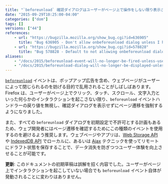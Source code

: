 ```yaml
---
title: "`beforeunload` 確認ダイアログはユーザーがページ上で操作をしない限り表示されなくなりました"
date: "2015-09-29T10:25:00-04:00"
categories: ["dom"]
tags: []
versions: ["44"]
references:
    - url: "https://bugzilla.mozilla.org/show_bug.cgi?id=636905"
      title: "Bug 636905 - Don't allow onbeforeunload dialog unless I have interacted with the page"
    - url: "https://bugzilla.mozilla.org/show_bug.cgi?id=578828"
      title: "Bug 578828 - Default to not allowing onbeforeunload dialogs"
aliases:
    - "/docs/2015/beforeunload-event-will-no-longer-be-fired-unless-user-has-interacted-with-the-page/"
    - "/docs/2015/beforeunload-dialog-will-no-longer-be-displayed-unless-user-has-interacted-with-the-page/"
---
```

[`beforeunload`](https://developer.mozilla.org/ja/docs/Web/Events/beforeunload) イベントは、ポップアップ広告を含め、ウェブページがユーザーによって閉じられるのを妨げる目的で乱用されることがしばしばあります。Firefox は、ユーザーがページ上でクリック、タッチ、スクロール、文字入力といった何らかのインタラクションを起こさない限り、`beforeunload` イベントハンドラーの戻り値を無視し、確認ダイアログを表示せずにページ遷移を強制するようになりました。

また、すべての `beforeunload` ダイアログを初期設定で不許可とする計画もあるため、ウェブ開発者にはページ遷移を確認するためにこの種類のイベントを使用するのを避けるよう推奨します。ウェブページやアプリは、[Web Storage API](https://developer.mozilla.org/ja/docs/Web/API/Web_Storage_API) や [IndexedDB API](https://developer.mozilla.org/ja/docs/Web/API/IndexedDB_API) でローカルに、あるいは [Ajax](https://developer.mozilla.org/ja/docs/Ajax) テクニックを使ってリモートにドラフト状態を保存することで、データ消失を防ぎつつユーザー体験を向上させることが可能です。

**更新**: このドキュメントの初期草稿は誤解を招く内容でした。ユーザーがページ上でインタラクションを起こしていない場合でも `beforeunload` イベント自体が発動されることに変わりはありません。
